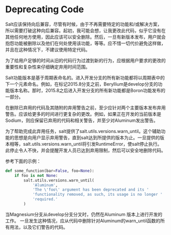 # Deprecating Code

Salt应该保持向后兼容，尽管有时候，由于不再需要特定的功能和/或解决方案，所以需要打破这种向后兼容。起初，我可能会想，让我更改此代码，似乎它没有在其他任何地方使用，因此应该可以安全删除。然后，一旦有新版本发布，用户就会抱怨功能被删除以及他们在何处使用该功能，等等。应不惜一切代价避免这样做，并且在这种情况下，不建议使用特定代码。

为了给用户足够的时间从旧的代码行为过渡到新的行为，应根据用户要求的更改的重要性和复杂性来仔细确定弃用时间范围。

Salt功能版本是基于周期表命名的。进入开发分支的所有新功能都将以周期表中的下一个元素命名。例如，在标记2015.8分支之前，Beryllium是develop分支的功能版本名称。那时，2015.8之后进入开发分支的所有新功能都是Boron功能发布的一部分。

在删除已弃用的代码及其随附的弃用警告之前，至少应针对两个主要版本发布弃用警告。应该给更多的时间进行更复杂的更改。例如，如果正在开发的当前版本是Sodium，则应保留已弃用的代码和相关警告，并至少对Aluminum发出警告。

为了帮助完成此弃用任务，salt提供了salt.utils.versions.warn_until。这个辅助功能的思想是向用户显示弃用警告，直到salt达到所提供的版本为止。一旦提供的版本相等，salt.utils.versions.warn_until将引发RuntimeError，使salt停止执行。此停止令人不快，并会提醒开发人员已达到弃用限制，然后可以安全地删除代码。

参考下面的示例：
```python
def some_function(bar=False, foo=None):
    if foo is not None:
        salt.utils.versions.warn_until(
            'Aluminum',
            'The \'foo\' argument has been deprecated and its '
            'functionality removed, as such, its usage is no longer '
            'required.'
        )
```
当Magnesium分支从develop分支分叉时，仍然在Aluminum 版本上进行开发的工作。 一旦发生这种情况，应从代码中删除针对Aluminum的warn_until函数的所有用法，以及它们警告的代码。
